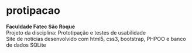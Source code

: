 # protipacao

<b>Faculdade Fatec São Roque</b><br/>
Projeto da disciplina: Prototipação e testes de usabilidade<br/>
Site de notícias desenvolvido com html5, css3, bootstrap, PHPOO e banco de dados SQLite
